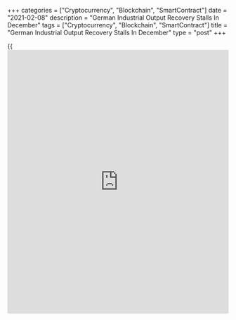 +++
categories = ["Cryptocurrency", "Blockchain", "SmartContract"]
date = "2021-02-08"
description = "German Industrial Output Recovery Stalls In December"
tags = ["Cryptocurrency", "Blockchain", "SmartContract"]
title = "German Industrial Output Recovery Stalls In December"
type = "post"
+++

{{<iframe id="large-banner" src="https://www.bounty.group/#slide=25.0" width="100%" height="600" scrolling="no" style="border: 0px solid rgb(216, 221, 230); border-radius: 3px;">}}

Germany's industrial production recovery stalled in December amid
restrictions imposed to face the second wave of the [coronavirus][1]
pandemic, data from Destatis revealed on Monday.

Industrial production was unchanged compared to previous month,
following a revised 1.5 percent rise in November. Economists had
forecast a 0.3 percent rise for December.

The [economy][2] ministry said the outlook for the industrial economy
remains cautious in view of the general pandemic and due to supply
bottlenecks in the semiconductor industry.

Stagnation in December increases the risk that industrial production
will not be able to save the economy from contraction in the first
quarter, Carsten Brzeski, an ING economist, said.

Production might have fallen slightly since December as virus
containment measures continued to take a toll and supply chain
difficulties affected production in the auto sector, Andrew Kenningham,
an economist at Capital Economics, said.

The economist said GDP will increase by around 3.0 percent this year,
following the decline of 5.0 percent in 2020. However, the forecast is
dependent on a substantial acceleration of the vaccination programme.

Excluding energy and construction, industrial output was up 0.9 percent
in December.

Within industry, intermediate goods output showed an increase of 2.0
percent and that of consumer goods climbed 2.6 percent. Meanwhile,
capital goods output dropped 0.5 percent.

Outside industry, energy production dropped 2.9 percent in December,
while production in construction was up 3.2 percent.

On a yearly basis, the decline in industrial output eased to 1 percent
from 2.5 percent a month ago.

Compared to February 2020, the month before the start of the
restrictions due to the corona pandemic, production was still 3.6
percent lower in December.

In 2020 as a whole, production in the manufacturing sector was 8.5
percent lower than in the previous year, data showed.

Driven by weak demand from the euro area, orders were down 1.9 percent
on month in December, reversing a 2.7 percent rise in November.

For comments and feedback [contact](https://www.playgroundfx.com/contact/): editorial@rtt[news](https://www.letsplayfx.com/blog/forex-news-website/).com

[Economic News][2]

 **What parts of the world are seeing the best (and worst) economic
performances lately? Click[here][3] to check out our [Econ Scorecard][3]
and find out! See up-to-the-moment [ranking](https://www.playgroundfx.com/blog/crypto-exchange-ranking/)s for the best and worst
performers in [GDP][4], [unemployment rate][5], [inflation][6] and much
more.**

   1. www.rtt[news](https://www.letsplayfx.com/blog/forex-news-website/).com/list/coronavirus.aspx
   2. www.rtt[news](https://www.letsplayfx.com/blog/forex-news-website/).com/Content/EconomicNews.aspx
   3. www.rtt[news](https://www.letsplayfx.com/blog/forex-news-website/).com/economic-scorecard/world-rank/retail-sales/highest-performance.aspx
   4. www.rtt[news](https://www.letsplayfx.com/blog/forex-news-website/).com/economic-scorecard/world-rank/GDP/highest-performance.aspx
   5. www.rtt[news](https://www.letsplayfx.com/blog/forex-news-website/).com/economic-scorecard/world-rank/unemployment-rate/lowest-performance.aspx
   6. www.rtt[news](https://www.letsplayfx.com/blog/forex-news-website/).com/economic-scorecard/world-rank/CPI/highest-performance.aspx